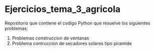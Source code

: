 # Ejercicios_tema_3_agricola

Repositorio que contiene el codigo Python que resuelve los siguientes problemas:

1. Problemas construccion de ventanas
2. Problema contruccion de secadores solares tipo piramide
